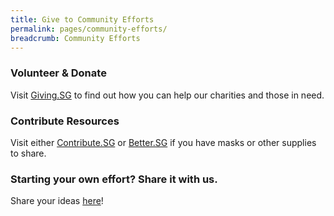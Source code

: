 ```yaml
---
title: Give to Community Efforts
permalink: pages/community-efforts/
breadcrumb: Community Efforts
---
```


### Volunteer & Donate

Visit <a href="https://www.giving.sg">Giving.SG</a> to find out how you can help our charities and those in need.

### Contribute Resources

Visit either <a href="https://www.contribute.sg">Contribute.SG</a> or <a href="https://www.better.sg/maskgoshare">Better.SG</a> if you have masks or other supplies to share.

### Starting your own effort? Share it with us.

Share your ideas <a href="https://form.gov.sg/#!/5e3b868988573300116ca38a">here</a>!
